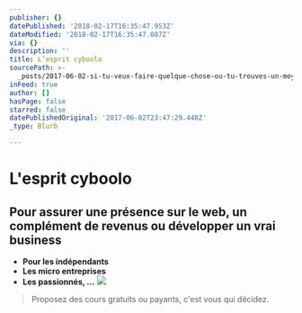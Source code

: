```yaml
---
publisher: {}
datePublished: '2018-02-17T16:35:47.953Z'
dateModified: '2018-02-17T16:35:47.087Z'
via: {}
description: ''
title: L’esprit cyboolo
sourcePath: >-
  _posts/2017-06-02-si-tu-veux-faire-quelque-chose-ou-tu-trouves-un-moyen-ou-tu.md
inFeed: true
author: []
hasPage: false
starred: false
datePublishedOriginal: '2017-06-02T23:47:29.440Z'
_type: Blurb

---
```

# L'esprit cyboolo

## Pour assurer une présence sur le web, un complément de revenus ou développer un vrai business

* **Pour les indépendants**
* **Les micro entreprises**
* **Les passionnés, ...**
![](https://the-grid-user-content.s3-us-west-2.amazonaws.com/66a9340e-6624-41df-bc1a-469854f134d7.png)

> Proposez des cours gratuits ou payants, c'est vous qui décidez.